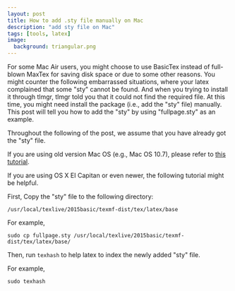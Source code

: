 ```yaml
---
layout: post
title: How to add .sty file manually on Mac 
description: "add sty file on Mac"
tags: [tools, latex]
image:
  background: triangular.png
---
```


For some Mac Air users, you might choose to use BasicTex instead of full-blown MaxTex for saving disk space or due to some other reasons. You might counter the following embarrassed situations, where your latex complained that some "sty" cannot be found. And when you trying to install it through tlmgr, tlmgr told you that it could not find the required file. At this time, you might need install the package (i.e., add the "sty" file) manually. This post will tell you how to add the "sty" by using "fullpage.sty" as an example. 

Throughout the following of the post, we assume that you have already got the "sty" file.

If you are using old version Mac OS (e.g., Mac OS 10.7), please refer to [this tutorial](http://tex.stackexchange.com/questions/10252/how-do-i-add-a-sty-file-to-my-mactex-texshop-installation).

If you are using OS X EI Capitan or even newer, the following tutorial might be helpful. 

First, Copy the "sty" file to the following directory: 

    /usr/local/texlive/2015basic/texmf-dist/tex/latex/base


For example,
~~~shell
sudo cp fullpage.sty /usr/local/texlive/2015basic/texmf-dist/tex/latex/base/
~~~

Then, run `texhash` to help latex to index the newly added "sty" file.

For example,
~~~shell
sudo texhash
~~~